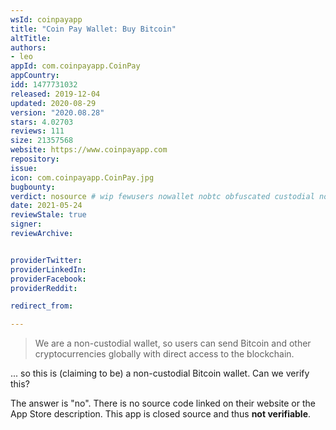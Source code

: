 ```yaml
---
wsId: coinpayapp
title: "Coin Pay Wallet: Buy Bitcoin"
altTitle: 
authors:
- leo
appId: com.coinpayapp.CoinPay
appCountry: 
idd: 1477731032
released: 2019-12-04
updated: 2020-08-29
version: "2020.08.28"
stars: 4.02703
reviews: 111
size: 21357568
website: https://www.coinpayapp.com
repository: 
issue: 
icon: com.coinpayapp.CoinPay.jpg
bugbounty: 
verdict: nosource # wip fewusers nowallet nobtc obfuscated custodial nosource nonverifiable reproducible bounty defunct
date: 2021-05-24
reviewStale: true
signer: 
reviewArchive:


providerTwitter: 
providerLinkedIn: 
providerFacebook: 
providerReddit: 

redirect_from:

---
```


> We are a non-custodial wallet, so users can send Bitcoin and other
  cryptocurrencies globally with direct access to the blockchain.

... so this is (claiming to be) a non-custodial Bitcoin wallet. Can we verify
this?

The answer is "no". There is no source code linked on their website or the App
Store description. This app is closed source and thus **not verifiable**.
